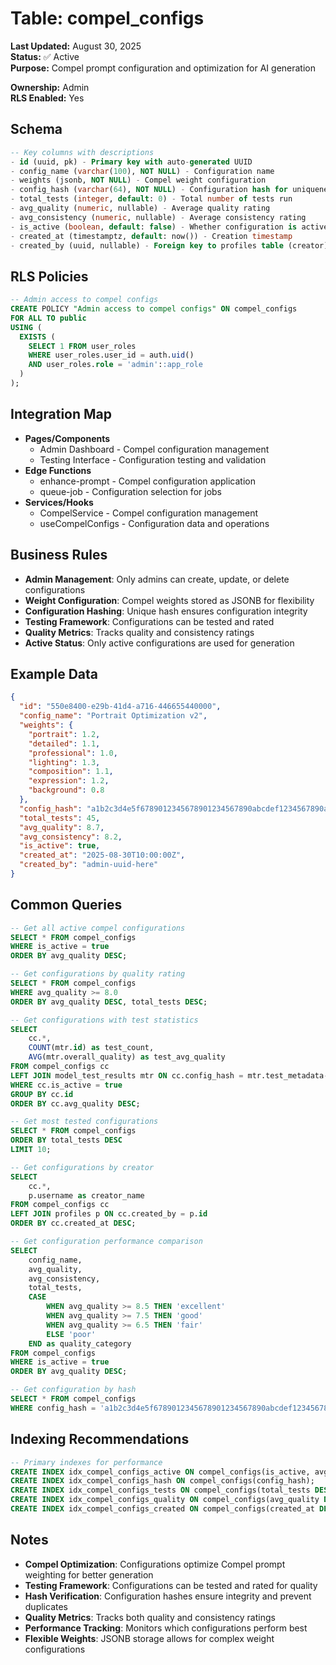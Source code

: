 # Table: compel_configs

**Last Updated:** August 30, 2025  
**Status:** ✅ Active  
**Purpose:** Compel prompt configuration and optimization for AI generation

**Ownership:** Admin  
**RLS Enabled:** Yes

## **Schema**
```sql
-- Key columns with descriptions
- id (uuid, pk) - Primary key with auto-generated UUID
- config_name (varchar(100), NOT NULL) - Configuration name
- weights (jsonb, NOT NULL) - Compel weight configuration
- config_hash (varchar(64), NOT NULL) - Configuration hash for uniqueness
- total_tests (integer, default: 0) - Total number of tests run
- avg_quality (numeric, nullable) - Average quality rating
- avg_consistency (numeric, nullable) - Average consistency rating
- is_active (boolean, default: false) - Whether configuration is active
- created_at (timestamptz, default: now()) - Creation timestamp
- created_by (uuid, nullable) - Foreign key to profiles table (creator)
```

## **RLS Policies**
```sql
-- Admin access to compel configs
CREATE POLICY "Admin access to compel configs" ON compel_configs
FOR ALL TO public
USING (
  EXISTS (
    SELECT 1 FROM user_roles 
    WHERE user_roles.user_id = auth.uid() 
    AND user_roles.role = 'admin'::app_role
  )
);
```

## **Integration Map**
- **Pages/Components**
  - Admin Dashboard - Compel configuration management
  - Testing Interface - Configuration testing and validation
- **Edge Functions**
  - enhance-prompt - Compel configuration application
  - queue-job - Configuration selection for jobs
- **Services/Hooks**
  - CompelService - Compel configuration management
  - useCompelConfigs - Configuration data and operations

## **Business Rules**
- **Admin Management**: Only admins can create, update, or delete configurations
- **Weight Configuration**: Compel weights stored as JSONB for flexibility
- **Configuration Hashing**: Unique hash ensures configuration integrity
- **Testing Framework**: Configurations can be tested and rated
- **Quality Metrics**: Tracks quality and consistency ratings
- **Active Status**: Only active configurations are used for generation

## **Example Data**
```json
{
  "id": "550e8400-e29b-41d4-a716-446655440000",
  "config_name": "Portrait Optimization v2",
  "weights": {
    "portrait": 1.2,
    "detailed": 1.1,
    "professional": 1.0,
    "lighting": 1.3,
    "composition": 1.1,
    "expression": 1.2,
    "background": 0.8
  },
  "config_hash": "a1b2c3d4e5f6789012345678901234567890abcdef1234567890abcdef1234",
  "total_tests": 45,
  "avg_quality": 8.7,
  "avg_consistency": 8.2,
  "is_active": true,
  "created_at": "2025-08-30T10:00:00Z",
  "created_by": "admin-uuid-here"
}
```

## **Common Queries**
```sql
-- Get all active compel configurations
SELECT * FROM compel_configs
WHERE is_active = true
ORDER BY avg_quality DESC;

-- Get configurations by quality rating
SELECT * FROM compel_configs
WHERE avg_quality >= 8.0
ORDER BY avg_quality DESC, total_tests DESC;

-- Get configurations with test statistics
SELECT 
    cc.*,
    COUNT(mtr.id) as test_count,
    AVG(mtr.overall_quality) as test_avg_quality
FROM compel_configs cc
LEFT JOIN model_test_results mtr ON cc.config_hash = mtr.test_metadata->>'compel_config_hash'
WHERE cc.is_active = true
GROUP BY cc.id
ORDER BY cc.avg_quality DESC;

-- Get most tested configurations
SELECT * FROM compel_configs
ORDER BY total_tests DESC
LIMIT 10;

-- Get configurations by creator
SELECT 
    cc.*,
    p.username as creator_name
FROM compel_configs cc
LEFT JOIN profiles p ON cc.created_by = p.id
ORDER BY cc.created_at DESC;

-- Get configuration performance comparison
SELECT 
    config_name,
    avg_quality,
    avg_consistency,
    total_tests,
    CASE 
        WHEN avg_quality >= 8.5 THEN 'excellent'
        WHEN avg_quality >= 7.5 THEN 'good'
        WHEN avg_quality >= 6.5 THEN 'fair'
        ELSE 'poor'
    END as quality_category
FROM compel_configs
WHERE is_active = true
ORDER BY avg_quality DESC;

-- Get configuration by hash
SELECT * FROM compel_configs
WHERE config_hash = 'a1b2c3d4e5f6789012345678901234567890abcdef1234567890abcdef1234';
```

## **Indexing Recommendations**
```sql
-- Primary indexes for performance
CREATE INDEX idx_compel_configs_active ON compel_configs(is_active, avg_quality DESC);
CREATE INDEX idx_compel_configs_hash ON compel_configs(config_hash);
CREATE INDEX idx_compel_configs_tests ON compel_configs(total_tests DESC);
CREATE INDEX idx_compel_configs_quality ON compel_configs(avg_quality DESC, is_active);
CREATE INDEX idx_compel_configs_created ON compel_configs(created_at DESC);
```

## **Notes**
- **Compel Optimization**: Configurations optimize Compel prompt weighting for better generation
- **Testing Framework**: Configurations can be tested and rated for quality
- **Hash Verification**: Configuration hashes ensure integrity and prevent duplicates
- **Quality Metrics**: Tracks both quality and consistency ratings
- **Performance Tracking**: Monitors which configurations perform best
- **Flexible Weights**: JSONB storage allows for complex weight configurations
